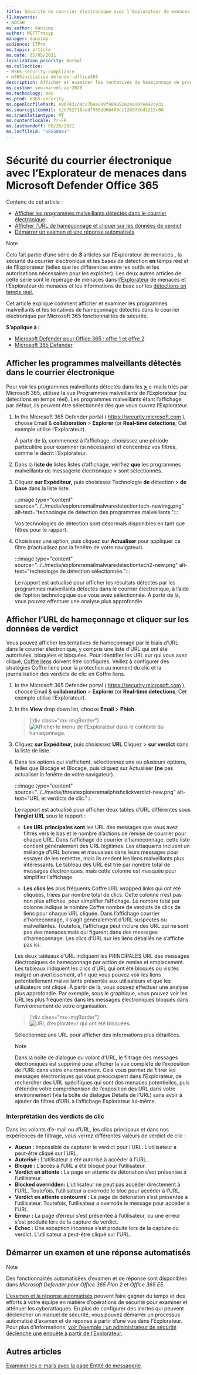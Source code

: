 ```yaml
---
title: Sécurité du courrier électronique avec l’Explorateur de menaces dans Microsoft Defender Office 365
f1.keywords:
- NOCSH
ms.author: dansimp
author: MSFTTracyp
manager: dansimp
audience: ITPro
ms.topic: article
ms.date: 05/05/2021
localization_priority: Normal
ms.collection:
- M365-security-compliance
- m365initiative-defender-office365
description: Afficher et examiner les tentatives de hameçonnage de programmes malveillants.
ms.custom: seo-marvel-apr2020
ms.technology: mdo
ms.prod: m365-security
ms.openlocfilehash: e067431c4c27b4e249f404852e24a197e492ce31
ms.sourcegitcommit: c2d752718aedf958db6b403cc12b972ed1215c00
ms.translationtype: MT
ms.contentlocale: fr-FR
ms.lasthandoff: 08/26/2021
ms.locfileid: "58558841"
---
```

# <a name="email-security-with-threat-explorer-in-microsoft-defender-for-office-365"></a>Sécurité du courrier électronique avec l’Explorateur de menaces dans Microsoft Defender Office 365

Contenu de cet article :

- [Afficher les programmes malveillants détectés dans le courrier électronique](#view-malware-detected-in-email)
- [Afficher l’URL de hameçonnage et cliquer sur les données de verdict](#view-phishing-url-and-click-verdict-data)
- [Démarrer un examen et une réponse automatisés](#start-automated-investigation-and-response)

> [!NOTE]
> Cela fait partie d’une série de **3** articles sur l’Explorateur de menaces **,** la sécurité du courrier électronique et les bases de détection **en** temps réel et de l’Explorateur (telles que les différences entre les outils et les autorisations nécessaires pour les exploiter). Les deux autres articles de cette série sont le repérage de menaces dans [l’Explorateur](threat-hunting-in-threat-explorer.md) de menaces et l’Explorateur de menaces et les informations de base sur les [détections en temps réel.](real-time-detections.md)

Cet article explique comment afficher et examiner les programmes malveillants et les tentatives de hameçonnage détectés dans le courrier électronique par Microsoft 365 fonctionnalités de sécurité.

**S’applique à :**

- [Microsoft Defender pour Office 365 : offre 1 et offre 2](defender-for-office-365.md)
- [Microsoft 365 Defender](../defender/microsoft-365-defender.md)

## <a name="view-malware-detected-in-email"></a>Afficher les programmes malveillants détectés dans le courrier électronique

Pour voir les programmes malveillants détectés dans les [**\>**](threat-explorer-views.md#email--malware) e-mails triés par Microsoft 365, utilisez la vue Programmes malveillants de l’Explorateur (ou détections en temps réel). Les programmes malveillants étant l’affichage par défaut, ils peuvent être sélectionnés dès que vous ouvrez l’Explorateur.

1. In the Microsoft 365 Defender portal ( <https://security.microsoft.com> ), choose Email & **collaboration** \> **Explorer** (or **Real-time detections**; Cet exemple utilise l’Explorateur).

   À partir de là, commencez à l’affichage, choisissez une période particulière pour [](threat-hunting-in-threat-explorer.md#threat-explorer-walk-through)examiner (si nécessaire) et concentrez vos filtres, comme le décrit l’Explorateur.

2. Dans la **liste de** listes listes d’affichage, vérifiez **que** les programmes malveillants de messagerie électronique \>  sont sélectionnés.

3. Cliquez **sur Expéditeur,** puis choisissez Technologie **de** détection \> **de base** dans la liste liste.

   :::image type="content" source="../../media/exploreremailmalwaredetectiontech-newimg.png" alt-text="technologie de détection des programmes malveillants.":::

   Vos technologies de détection sont désormais disponibles en tant que filtres pour le rapport.

4. Choisissez une option, puis cliquez sur **Actualiser** pour appliquer ce filtre (n’actualisez pas la fenêtre de votre navigateur).

   :::image type="content" source="../../media/exploreremailmalwaredetectiontech2-new.png" alt-text="technologie de détection sélectionnée.":::

   Le rapport est actualisé pour afficher les résultats détectés par les programmes malveillants détectés dans le courrier électronique, à l’aide de l’option technologique que vous avez sélectionnée. À partir de là, vous pouvez effectuer une analyse plus approfondie.

## <a name="view-phishing-url-and-click-verdict-data"></a>Afficher l’URL de hameçonnage et cliquer sur les données de verdict

Vous pouvez afficher les tentatives de hameçonnage par le biais d’URL dans le courrier électronique, y compris une liste d’URL qui ont été autorisées, bloquées et bloquées. Pour identifier les URL sur qui vous avez cliqué, [Coffre liens](safe-links.md) doivent être configurés. Veillez à configurer [](set-up-safe-links-policies.md) des stratégies Coffre liens pour la protection au moment du clic et la journalisation des verdicts de clic en Coffre liens.

1. In the Microsoft 365 Defender portal ( <https://security.microsoft.com> ), choose Email & **collaboration** \> **Explorer** (or **Real-time detections**; Cet exemple utilise l’Explorateur).

2. In the **View** drop down list, choose **Email** \> **Phish**.

   > [!div class="mx-imgBorder"]
   > ![Afficher le menu de l’Explorateur dans le contexte du hameçonnage.](../../media/ExplorerViewEmailPhishMenu.png)

3. Cliquez **sur Expéditeur,** puis choisissez **URL** Cliquez \> **sur verdict** dans la liste de liste.

4. Dans les options qui s’affichent,  sélectionnez une ou plusieurs options, telles que Blocage et Blocage, puis cliquez sur Actualiser **(ne** pas actualiser la fenêtre de votre navigateur).

    :::image type="content" source="../../media/threatexploreremailphishclickverdict-new.png" alt-text="URL et verdicts de clic.":::

   Le rapport est actualisé pour afficher deux tables d’URL différentes sous **l’onglet URL** sous le rapport :

   - **Les URL principales sont** les URL des messages que vous avez filtrés vers le bas et le nombre d’actions de remise de courrier pour chaque URL. Dans l’affichage de courrier d’hameçonnage, cette liste contient généralement des URL légitimes. Les attaquants incluent un mélange d’URL bonnes et mauvaises dans leurs messages pour essayer de les remettre, mais ils rendent les liens malveillants plus intéressants. Le tableau des URL est trié par nombre total de messages électroniques, mais cette colonne est masquée pour simplifier l’affichage.

   - **Les clics les** plus fréquents Coffre URL wrapped links qui ont été cliquées, triées par nombre total de clics. Cette colonne n’est pas non plus affichée, pour simplifier l’affichage. Le nombre total par colonne indique le nombre Coffre nombre de verdicts de clics de liens pour chaque URL cliquée. Dans l’affichage courrier d’hameçonnage, il s’agit généralement d’URL suspectes ou malveillantes. Toutefois, l’affichage peut inclure des URL qui ne sont pas des menaces mais qui figurent dans des messages d’hameçonnage. Les clics d’URL sur les liens déballés ne s’affiche pas ici.

   Les deux tableaux d’URL indiquent les PRINCIPALES URL des messages électroniques de hameçonnage par action de remise et emplacement. Les tableaux indiquent les clics d’URL qui ont été bloqués ou visités malgré un avertissement, afin que vous pouvez voir les liens potentiellement malveillants présentés aux utilisateurs et que les utilisateurs ont cliqué. À partir de là, vous pouvez effectuer une analyse plus approfondie. Par exemple, sous le graphique, vous pouvez voir les URL les plus fréquentes dans les messages électroniques bloqués dans l’environnement de votre organisation.

   > [!div class="mx-imgBorder"]
   > ![URL d’explorateur qui ont été bloquées.](../../media/ExplorerPhishClickVerdictURLs.png)

   Sélectionnez une URL pour afficher des informations plus détaillées.

   > [!NOTE]
   > Dans la boîte de dialogue du volant d’URL, le filtrage des messages électroniques est supprimé pour afficher la vue complète de l’exposition de l’URL dans votre environnement. Cela vous permet de filtrer les messages électroniques qui vous préoccupent dans l’Explorateur, de rechercher des URL spécifiques qui sont des menaces potentielles, puis d’étendre votre compréhension de l’exposition des URL dans votre environnement (via la boîte de dialogue Détails de l’URL) sans avoir à ajouter de filtres d’URL à l’affichage Explorateur lui-même.

### <a name="interpretation-of-click-verdicts"></a>Interprétation des verdicts de clic

Dans les volants d’e-mail ou d’URL, les clics principaux et dans nos expériences de filtrage, vous verrez différentes valeurs de verdict de clic :

- **Aucun :** Impossible de capturer le verdict pour l’URL. L’utilisateur a peut-être cliqué sur l’URL.
- **Autorisé :** L’utilisateur a été autorisé à accéder à l’URL.
- **Bloqué :** L’accès à l’URL a été bloqué pour l’utilisateur.
- **Verdict en attente :** La page en attente de détonation s’est présentée à l’utilisateur.
- **Blocked overridden:** L’utilisateur ne peut pas accéder directement à l’URL. Toutefois, l’utilisateur a overrode le bloc pour accéder à l’URL.
- **Verdict en attente contourné :** La page de détonation s’est présentée à l’utilisateur. Toutefois, l’utilisateur a overrode le message pour accéder à l’URL.
- **Erreur :** La page d’erreur s’est présentée à l’utilisateur, ou une erreur s’est produite lors de la capture du verdict.
- **Échec :** Une exception inconnue s’est produite lors de la capture du verdict. L’utilisateur a peut-être cliqué sur l’URL.

## <a name="start-automated-investigation-and-response"></a>Démarrer un examen et une réponse automatisés

> [!NOTE]
> Des fonctionnalités automatisées d’examen et de réponse sont disponibles dans *Microsoft Defender pour Office 365 Plan 2* et *Office 365 E5*.

[L’examen et la réponse automatisés](automated-investigation-response-office.md) peuvent faire gagner du temps et des efforts à votre équipe en matière d’opérations de sécurité pour examiner et atténuer les cyberattaques. En plus de configurer des alertes qui peuvent déclencher un manuel de sécurité, vous pouvez démarrer un processus automatisé d’examen et de réponse à partir d’une vue dans l’Explorateur. Pour plus d’informations, [voir l’exemple : un administrateur de sécurité déclenche une enquête à partir de l’Explorateur.](automated-investigation-response-office.md#example-a-security-administrator-triggers-an-investigation-from-threat-explorer)

## <a name="other-articles"></a>Autres articles

[Examiner les e-mails avec la page Entité de messagerie](mdo-email-entity-page.md)
